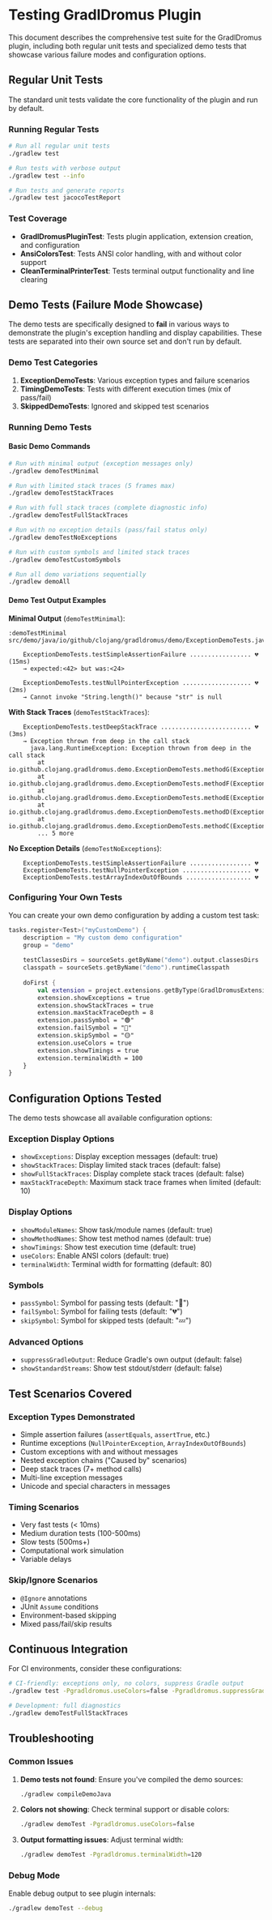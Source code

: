 # Testing GradlDromus Plugin

This document describes the comprehensive test suite for the GradlDromus plugin, including both regular unit tests and specialized demo tests that showcase various failure modes and configuration options.

## Regular Unit Tests

The standard unit tests validate the core functionality of the plugin and run by default.

### Running Regular Tests

```bash
# Run all regular unit tests
./gradlew test

# Run tests with verbose output
./gradlew test --info

# Run tests and generate reports
./gradlew test jacocoTestReport
```

### Test Coverage

- **GradlDromusPluginTest**: Tests plugin application, extension creation, and configuration
- **AnsiColorsTest**: Tests ANSI color handling, with and without color support
- **CleanTerminalPrinterTest**: Tests terminal output functionality and line clearing

## Demo Tests (Failure Mode Showcase)

The demo tests are specifically designed to **fail** in various ways to demonstrate the plugin's exception handling and display capabilities. These tests are separated into their own source set and don't run by default.

### Demo Test Categories

1. **ExceptionDemoTests**: Various exception types and failure scenarios
2. **TimingDemoTests**: Tests with different execution times (mix of pass/fail)
3. **SkippedDemoTests**: Ignored and skipped test scenarios

### Running Demo Tests

#### Basic Demo Commands

```bash
# Run with minimal output (exception messages only)
./gradlew demoTestMinimal

# Run with limited stack traces (5 frames max)
./gradlew demoTestStackTraces

# Run with full stack traces (complete diagnostic info)
./gradlew demoTestFullStackTraces

# Run with no exception details (pass/fail status only)
./gradlew demoTestNoExceptions

# Run with custom symbols and limited stack traces
./gradlew demoTestCustomSymbols

# Run all demo variations sequentially
./gradlew demoAll
```

#### Demo Test Output Examples

**Minimal Output** (`demoTestMinimal`):
```
:demoTestMinimal
src/demo/java/io/github/clojang/gradldromus/demo/ExceptionDemoTests.java

    ExceptionDemoTests.testSimpleAssertionFailure ................. 💔 (15ms)
    → expected:<42> but was:<24>
    
    ExceptionDemoTests.testNullPointerException ................... 💔 (2ms)
    → Cannot invoke "String.length()" because "str" is null
```

**With Stack Traces** (`demoTestStackTraces`):
```
    ExceptionDemoTests.testDeepStackTrace ......................... 💔 (3ms)
    → Exception thrown from deep in the call stack
      java.lang.RuntimeException: Exception thrown from deep in the call stack
        at io.github.clojang.gradldromus.demo.ExceptionDemoTests.methodG(ExceptionDemoTests.java:89)
        at io.github.clojang.gradldromus.demo.ExceptionDemoTests.methodF(ExceptionDemoTests.java:85)
        at io.github.clojang.gradldromus.demo.ExceptionDemoTests.methodE(ExceptionDemoTests.java:81)
        at io.github.clojang.gradldromus.demo.ExceptionDemoTests.methodD(ExceptionDemoTests.java:77)
        at io.github.clojang.gradldromus.demo.ExceptionDemoTests.methodC(ExceptionDemoTests.java:73)
        ... 5 more
```

**No Exception Details** (`demoTestNoExceptions`):
```
    ExceptionDemoTests.testSimpleAssertionFailure ................. 💔
    ExceptionDemoTests.testNullPointerException ................... 💔
    ExceptionDemoTests.testArrayIndexOutOfBounds .................. 💔
```

### Configuring Your Own Tests

You can create your own demo configuration by adding a custom test task:

```kotlin
tasks.register<Test>("myCustomDemo") {
    description = "My custom demo configuration"
    group = "demo"
    
    testClassesDirs = sourceSets.getByName("demo").output.classesDirs
    classpath = sourceSets.getByName("demo").runtimeClasspath
    
    doFirst {
        val extension = project.extensions.getByType(GradlDromusExtension::class.java)
        extension.showExceptions = true
        extension.showStackTraces = true
        extension.maxStackTraceDepth = 8
        extension.passSymbol = "🟢"
        extension.failSymbol = "🔴"
        extension.skipSymbol = "🟡" 
        extension.useColors = true
        extension.showTimings = true
        extension.terminalWidth = 100
    }
}
```

## Configuration Options Tested

The demo tests showcase all available configuration options:

### Exception Display Options
- `showExceptions`: Display exception messages (default: true)
- `showStackTraces`: Display limited stack traces (default: false)  
- `showFullStackTraces`: Display complete stack traces (default: false)
- `maxStackTraceDepth`: Maximum stack trace frames when limited (default: 10)

### Display Options
- `showModuleNames`: Show task/module names (default: true)
- `showMethodNames`: Show test method names (default: true)
- `showTimings`: Show test execution time (default: true)
- `useColors`: Enable ANSI colors (default: true)
- `terminalWidth`: Terminal width for formatting (default: 80)

### Symbols
- `passSymbol`: Symbol for passing tests (default: "💚")
- `failSymbol`: Symbol for failing tests (default: "💔")
- `skipSymbol`: Symbol for skipped tests (default: "💤")

### Advanced Options
- `suppressGradleOutput`: Reduce Gradle's own output (default: false)
- `showStandardStreams`: Show test stdout/stderr (default: false)

## Test Scenarios Covered

### Exception Types Demonstrated
- Simple assertion failures (`assertEquals`, `assertTrue`, etc.)
- Runtime exceptions (`NullPointerException`, `ArrayIndexOutOfBounds`)
- Custom exceptions with and without messages
- Nested exception chains ("Caused by" scenarios)
- Deep stack traces (7+ method calls)
- Multi-line exception messages
- Unicode and special characters in messages

### Timing Scenarios
- Very fast tests (< 10ms)
- Medium duration tests (100-500ms)
- Slow tests (500ms+)
- Computational work simulation
- Variable delays

### Skip/Ignore Scenarios  
- `@Ignore` annotations
- JUnit `Assume` conditions
- Environment-based skipping
- Mixed pass/fail/skip results

## Continuous Integration

For CI environments, consider these configurations:

```bash
# CI-friendly: exceptions only, no colors, suppress Gradle output
./gradlew test -Pgradldromus.useColors=false -Pgradldromus.suppressGradleOutput=true

# Development: full diagnostics
./gradlew demoTestFullStackTraces
```

## Troubleshooting

### Common Issues

1. **Demo tests not found**: Ensure you've compiled the demo sources:
   ```bash
   ./gradlew compileDemoJava
   ```

2. **Colors not showing**: Check terminal support or disable colors:
   ```bash
   ./gradlew demoTest -Pgradldromus.useColors=false
   ```

3. **Output formatting issues**: Adjust terminal width:
   ```bash
   ./gradlew demoTest -Pgradldromus.terminalWidth=120
   ```

### Debug Mode

Enable debug output to see plugin internals:
```bash
./gradlew demoTest --debug
```